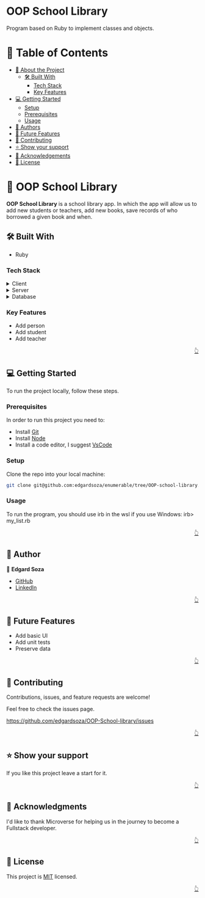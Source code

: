 <a name="readme-top"></a>

# OOP School Library

Program based on Ruby to implement classes and objects.

<!-- TABLE OF CONTENTS -->

# 📗 Table of Contents

- [📖 About the Project](#about-project)
  - [🛠 Built With](#built-with)
    - [Tech Stack](#tech-stack)
    - [Key Features](#key-features)
- [💻 Getting Started](#getting-started)
  - [Setup](#setup)
  - [Prerequisites](#prerequisites)
  - [Usage](#usage)
- [👥 Authors](#authors)
- [🔭 Future Features](#future-features)
- [🤝 Contributing](#contributing)
- [⭐️ Show your support](#support)
- [🙏 Acknowledgements](#acknowledgements)
- [📝 License](#license)

<!-- PROJECT DESCRIPTION -->

# 📖 OOP School Library <a name="about-project"></a>

**OOP School Library** is a school library app. In which the app will allow us to add new students or teachers, add new books, save records of who borrowed a given book and when.

## 🛠 Built With <a name="built-with"></a>

- Ruby

### Tech Stack <a name="tech-stack"></a>

<details>
  <summary>Client</summary>
  <ul>
   <li>N/A</li>

  </ul>
</details>

<details>
  <summary>Server</summary>
  <ul>
    <li>N/A</li>

  </ul>
</details>

<details>
<summary>Database</summary>
  <ul>
    <li>Ruby</li>
  </ul>
</details>

<!-- Features -->

### Key Features <a name="key-features"></a>

- Add person
- Add student
- Add teacher


<p align="right"><a href="#readme-top">👆</a></p>

<!-- Getting Started -->

## 💻 Getting Started <a name="getting-started"></a>

To run the project locally, follow these steps.

### Prerequisites

In order to run this project you need to:

- Install [Git](https://git-scm.com/)
- Install [Node](https://nodejs.org/en/)
- Install a code editor, I suggest [VsCode](https://code.visualstudio.com/)

### Setup

Clone the repo into your local machine:

```bash
git clone git@github.com:edgardsoza/enumerable/tree/OOP-school-library.git
```

### Usage

To run the program, you should use irb in the wsl if you use Windows:
irb> my_list.rb

<p align="right"><a href="#readme-top">👆</a></p>

<!-- AUTHORS -->

## 👥 Author <a name="authors"></a>

👤 **Edgard Soza**

- [GitHub](https://github.com/edgardsoza)
- [LinkedIn](https://www.linkedin.com/in/edgard-soza-sobalvarro/)

<p align="right"><a href="#readme-top">👆</a></p>

<!-- FUTURE FEATURES -->

## 🔭 Future Features <a name="future-features"></a>

- Add basic UI
- Add unit tests
- Preserve data

<p align="right"><a href="#readme-top">👆</a></p>

<!-- Contributing -->

## 🤝 Contributing <a name="contributing"></a>

Contributions, issues, and feature requests are welcome!

Feel free to check the issues page.

https://github.com/edgardsoza/OOP-School-library/issues

<p align="right"><a href="#readme-top">👆</a></p>

<!-- Show your support -->

## ⭐️ Show your support <a name="support"></a>

If you like this project leave a start for it.

<p align="right"><a href="#readme-top">👆</a></p>

<!-- ACKNOWLEDGEMENTS -->

## 🙏 Acknowledgments <a name="acknowledgements"></a>

I'd like to thank Microverse for helping us in the journey to become a Fullstack developer.

<p align="right"><a href="#readme-top">👆</a></p>

<!-- LICENSE -->

## 📝 License <a name="license"></a>

This project is [MIT](./LICENSE) licensed.

<p align="right"><a href="#readme-top">👆</a></p>
